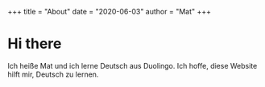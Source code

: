 +++
title = "About"
date = "2020-06-03"
author = "Mat"
+++

# Hi there

Ich heiße Mat und ich lerne Deutsch aus Duolingo. Ich hoffe, diese Website hilft mir, Deutsch zu lernen.
